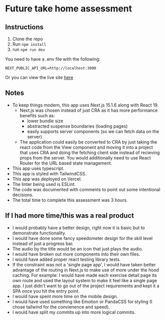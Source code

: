 # Future take home assessment

## Instructions

1. Clone the repo
2. Run `npm install`
3. run `npm run dev`

You need to have a .env file with the following:

```
NEXT_PUBLIC_API_URL=http://localhost:3000
```

Or you can view the live site [here](https://future-take-home.vercel.app/)

## Notes

- To keep things modern, this app uses Next.js 15.1.6 along with React 19.
  - Next.js was chosen instead of just CRA as it has more performance benefits such as:
    - lower bundle size
    - abstracted suspense boundaries (loading pages)
    - easily supports server components (so we can fetch data on the server)
  - The application could easily be converted to CRA by just taking the react code from the View component and moving it into a project that uses CRA and doing the fetching client side instead of recieving props from the server. You would additionally need to use React Router for the URL based state management.
- This app uses typescript.
- This app is styled with TailwindCSS.
- This app was deployed on Vercel.
- The linter being used is ESLint.
- The code was documented with comments to point out some intentional decisions.
- The total time to complete this assessment was 3 hours.

## If I had more time/this was a real product

- I would probably have a better design, right now it is basic but to demonstrate functionality.
- I would have done some fancy speedometer design for the skill level instead of just a progress bar.
- The audio by the title would be an icon that just plays the audio.
- I would have broken out more components into their own files.
- I would have added proper react testing library tests.
- If the constraint was not a 'single page app', I would have taken better advantage of the routing in Next.js to make use of more under the hood caching. For example: I would have made each exercise detail page its own route and used the layout system to make it feel like a single page app. I just didn't want to go out of the project requirements and kept it a SPA once you hit the entry point.
- I would have spent more time on the mobile design.
- I would have used something like Emotion or PandaCSS for styling (I chose tailwind for the convienence and speed).
- I would have split my commits up into more logical commits.
